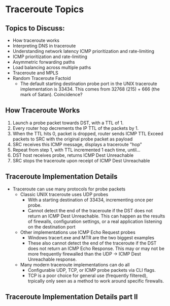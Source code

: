 # Traceroute Topics

## Topics to Discuss:
* How traceroute works
* Interpreting DNS in traceroute
* Understanding network latency ICMP prioritization and rate-limiting
* ICMP prioritization and rate-limiting
* Asymmetric forwarding paths 
* Load balancing across multiple paths
* Traceroute and MPLS
* Random Traceroute Factoid
    * The default starting destination probe port in the UNIX traceroute implementation is 33434. This comes from 32768 (215) + 666 (the mark of Satan). Coincidence?
		
		
## How Traceroute Works
1. Launch a probe packet towards DST, with a TTL of 1.
2. Every router hop decrements the IP TTL of the packets by 1.
3. When the TTL hits 0, packet is dropped, router sends ICMP TTL Exceed packets to SRC with the original probe packet as payload
4. SRC receives this ICMP message, displays a traceroute "hop"
5. Repeat from step 1, with TTL incremented 1 each time, until…
6. DST host receives probe, returns ICMP Dest Unreachable
7. SRC stops the traceroute upon receipt of ICMP Dest Unreachable



## Traceroute Implementation Details
* Traceroute can use many protocols for probe packets
    * Classic UNIX traceroute uses UDP probes
        * With a starting destination of 33434, incrementing once per probe.
        * Cannot detect the end of the traceroute if the DST does not return an ICMP Dest Unreachable. This can happen as the results of firewalls, configuration settings, or a real application listening on the destination port
    * Other implementations use ICMP Echo Request probes
        * Windows tracert.exe and MTR are the two biggest examples
        * These also cannot detect the end of the traceroute if the DST does not return an ICMP Echo Response. This may or may not be more frequently firewalled than the UDP -> ICMP Dest Unreachable response.
    * Many modern traceroute implementations can do all
        * Configurable UDP, TCP, or ICMP probe packets via CLI flags.
        * TCP is a poor choice for general use (frequently filtered), trpically only seen as a method to work around specific firewalls.
	
## Traceroute Implementation Details part II 


